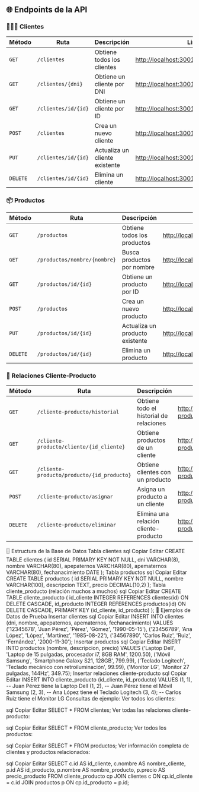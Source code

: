 ## 🌐 Endpoints de la API

### 🧑‍🤝‍🧑 Clientes

| Método | Ruta | Descripción | Link |
|--------|------|-------------|------|
| `GET` | `/clientes` | Obtiene todos los clientes | [http://localhost:3001/clientes](http://localhost:3001/clientes) |
| `GET` | `/clientes/{dni}` | Obtiene un cliente por DNI | [http://localhost:3001/clientes/12345678](http://localhost:3001/clientes/12345678) |
| `GET` | `/clientes/id/{id}` | Obtiene un cliente por ID | [http://localhost:3001/clientes/id/1](http://localhost:3001/clientes/id/1) |
| `POST` | `/clientes` | Crea un nuevo cliente | [http://localhost:3001/clientes](http://localhost:3001/clientes) |
| `PUT` | `/clientes/id/{id}` | Actualiza un cliente existente | [http://localhost:3001/clientes/id/1](http://localhost:3001/clientes/id/1) |
| `DELETE` | `/clientes/id/{id}` | Elimina un cliente | [http://localhost:3001/clientes/id/1](http://localhost:3001/clientes/id/1) |

### 📦 Productos

| Método | Ruta | Descripción | Link |
|--------|------|-------------|------|
| `GET` | `/productos` | Obtiene todos los productos | [http://localhost:3001/productos](http://localhost:3001/productos) |
| `GET` | `/productos/nombre/{nombre}` | Busca productos por nombre | [http://localhost:3001/productos/nombre/Teclado](http://localhost:3001/productos/nombre/Teclado) |
| `GET` | `/productos/id/{id}` | Obtiene un producto por ID | [http://localhost:3001/productos/id/2](http://localhost:3001/productos/id/2) |
| `POST` | `/productos` | Crea un nuevo producto | [http://localhost:3001/productos](http://localhost:3001/productos) |
| `PUT` | `/productos/id/{id}` | Actualiza un producto existente | [http://localhost:3001/productos/id/2](http://localhost:3001/productos/id/2) |
| `DELETE` | `/productos/id/{id}` | Elimina un producto | [http://localhost:3001/productos/id/2](http://localhost:3001/productos/id/2) |

### 🔄 Relaciones Cliente-Producto

| Método | Ruta | Descripción | Link |
|--------|------|-------------|------|
| `GET` | `/cliente-producto/historial` | Obtiene todo el historial de relaciones | [http://localhost:3001/cliente-producto/historial](http://localhost:3001/cliente-producto/historial) |
| `GET` | `/cliente-producto/cliente/{id_cliente}` | Obtiene productos de un cliente | [http://localhost:3001/cliente-producto/cliente/1](http://localhost:3001/cliente-producto/cliente/1) |
| `GET` | `/cliente-producto/producto/{id_producto}` | Obtiene clientes con un producto | [http://localhost:3001/cliente-producto/producto/2](http://localhost:3001/cliente-producto/producto/2) |
| `POST` | `/cliente-producto/asignar` | Asigna un producto a un cliente | [http://localhost:3001/cliente-producto/asignar](http://localhost:3001/cliente-producto/asignar) |
| `DELETE` | `/cliente-producto/eliminar` | Elimina una relación cliente-producto | [http://localhost:3001/cliente-producto/eliminar](http://localhost:3001/cliente-producto/eliminar) |
🗄️ Estructura de la Base de Datos
Tabla clientes
sql
Copiar
Editar
CREATE TABLE clientes (
    id SERIAL PRIMARY KEY NOT NULL,
    dni VARCHAR(8),
    nombre VARCHAR(80),
    apepaternos VARCHAR(80),
    apematernos VARCHAR(80),
    fechanacimiento DATE
);
Tabla productos
sql
Copiar
Editar
CREATE TABLE productos (
    id SERIAL PRIMARY KEY NOT NULL,
    nombre VARCHAR(100),
    descripcion TEXT,
    precio DECIMAL(10,2)
);
Tabla cliente_producto (relación muchos a muchos)
sql
Copiar
Editar
CREATE TABLE cliente_producto (
    id_cliente INTEGER REFERENCES clientes(id) ON DELETE CASCADE,
    id_producto INTEGER REFERENCES productos(id) ON DELETE CASCADE,
    PRIMARY KEY (id_cliente, id_producto)
);
📝 Ejemplos de Datos de Prueba
Insertar clientes
sql
Copiar
Editar
INSERT INTO clientes (dni, nombre, apepaternos, apematernos, fechanacimiento)
VALUES
('12345678', 'Juan Pérez', 'Pérez', 'Gómez', '1990-05-15'),
('23456789', 'Ana López', 'López', 'Martínez', '1985-08-22'),
('34567890', 'Carlos Ruiz', 'Ruiz', 'Fernández', '2000-11-30');
Insertar productos
sql
Copiar
Editar
INSERT INTO productos (nombre, descripcion, precio)
VALUES
('Laptop Dell', 'Laptop de 15 pulgadas, procesador i7, 8GB RAM', 1200.50),
('Móvil Samsung', 'Smartphone Galaxy S21, 128GB', 799.99),
('Teclado Logitech', 'Teclado mecánico con retroiluminación', 99.99),
('Monitor LG', 'Monitor 27 pulgadas, 144Hz', 349.75);
Insertar relaciones cliente-producto
sql
Copiar
Editar
INSERT INTO cliente_producto (id_cliente, id_producto)
VALUES
(1, 1),  -- Juan Pérez tiene la Laptop Dell
(1, 2),  -- Juan Pérez tiene el Móvil Samsung
(2, 3),  -- Ana López tiene el Teclado Logitech
(3, 4);  -- Carlos Ruiz tiene el Monitor LG
Consultas de ejemplo:
Ver todos los clientes:

sql
Copiar
Editar
SELECT * FROM clientes;
Ver todas las relaciones cliente-producto:

sql
Copiar
Editar
SELECT * FROM cliente_producto;
Ver todos los productos:

sql
Copiar
Editar
SELECT * FROM productos;
Ver información completa de clientes y productos relacionados:

sql
Copiar
Editar
SELECT 
    c.id AS id_cliente,
    c.nombre AS nombre_cliente,
    p.id AS id_producto,
    p.nombre AS nombre_producto,
    p.precio AS precio_producto
FROM 
    cliente_producto cp
JOIN 
    clientes c ON cp.id_cliente = c.id
JOIN 
    productos p ON cp.id_producto = p.id;

